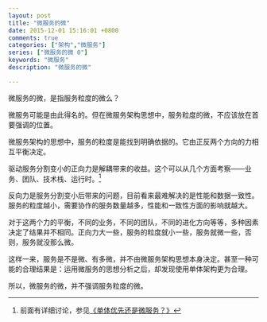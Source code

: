 ```yaml
---
layout: post
title: "微服务的微"
date: 2015-12-01 15:16:01 +0800
comments: true
categories: ["架构","微服务"]
series: ["微服务的微 0"]
keywords: "微服务"
description: "微服务的微"

---
```


微服务的微，是指服务粒度的微么？

<!--more-->

微服务可能是由此得名的。但在微服务架构思想中，服务粒度的微，不应该放在首要强调的位置。

微服务架构的思想中，服务的粒度是能找到明确依据的。它由正反两个方向的力相互平衡决定。

驱动服务分割变小的正向力是解耦带来的收益。这个可以从几个方面考察——业务、团队、技术栈、运行时。[^1]

[^1]: 前面有详细讨论，参见[《单体优先还是微服务？》](/2015/06/28/monolithf/)

反向力是服务分割变小后带来的问题，目前看来最难解决的是性能和数据一致性。服务的粒度越小，需要协作的服务数量越多，性能和一致性方面的影响就越大。


对于这两个力的平衡，不同的业务，不同的团队，不同的进化方向等等，多种因素决定了结果并不相同。正向力大一些，服务的粒度就小一些，服务就微一些，否则，服务就没那么微。

这样一来，服务是不是微、有多微，并不由微服务架构思想本身决定。甚至一种可能的合理结果是：运用微服务的思想分析之后，却发现使用单体架构更为合理。

所以，微服务的微，并不强调服务粒度的微。
